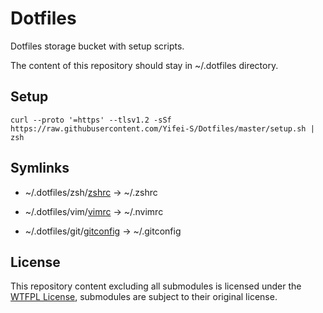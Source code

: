 # Dotfiles

Dotfiles storage bucket with setup scripts.

The content of this repository should stay in ~/.dotfiles directory.

## Setup

```shell
curl --proto '=https' --tlsv1.2 -sSf https://raw.githubusercontent.com/Yifei-S/Dotfiles/master/setup.sh | zsh
```

## Symlinks

- ~/.dotfiles/zsh/[zshrc](/zsh/zshrc) -> ~/.zshrc

- ~/.dotfiles/vim/[vimrc](/vim/vimrc) -> ~/.nvimrc

- ~/.dotfiles/git/[gitconfig](/git/gitconfig) -> ~/.gitconfig

## License

This repository content excluding all submodules is licensed under the [WTFPL License](LICENSE), submodules are subject to their original license.
